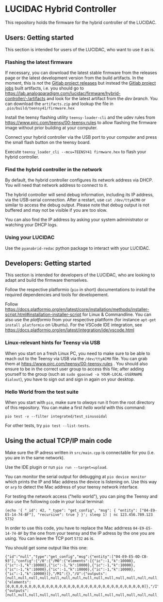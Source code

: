 # LUCIDAC Hybrid Controller

This repository holds the firmware for the hybrid controller of the LUCIDAC.

## Users: Getting started

This section is intended for users of the LUCIDAC,
who want to use it as is.

###  Flashing the latest firmware

If necessary, you can download the latest stable firmware from the releases page
or the latest development version from the build artifacts.
In the moment, this is *not* the [Gitlab project releases](https://lab.analogparadigm.com/lucidac/firmware/hybrid-controller/-/releases)
but instead the [Gitlab project jobs](https://lab.analogparadigm.com/lucidac/firmware/hybrid-controller/-/jobs) built
artifacts, i.e. you should go to https://lab.analogparadigm.com/lucidac/firmware/hybrid-controller/-/artifacts
and look for the latest artifact from the *dev branch*. You can download
the `artifacts.zip` and lookup the file in `.pio/build/teensy41/firmware.hex`

Install the teensy flashing utility `teensy-loader-cli`
and the udev rules from https://www.pjrc.com/teensy/00-teensy.rules
to allow flashing the firmware image without prior building at your computer.

Connect your hybrid controller via the USB port to your computer
and press the small flash button on the teensy board.

Execute `teensy_loader_cli --mcu=TEENSY41 firmware.hex` to flash your hybrid controller.

### Find the hybrid controller in the network

By default, the hybrid controller configures its network address via DHCP.
You will need that network address to connect to it.

The hybrid controller will send debug information, including its IP address,
via the USB-serial connection.
After a restart, use `cat /dev/ttyACM0` or similar to access the debug output.
Please note that debug output is not buffered and may not be visible if you are too slow.

You can also find the IP address by asking your system administrator
or watching your DHCP logs.

### Using your LUCIDAC

Use the `pyanabrid-redac` python package to interact with your LUCIDAC.

## Developers: Getting started

This section is intended for developers of the LUCIDAC,
who are looking to adapt and build the firmware themselves.

Follow the respective platformio (`pio` in short) documentations to install the required dependencies and tools for developement.

Follow https://docs.platformio.org/en/latest/core/installation/methods/installer-script.html#installation-installer-script
for Linux & Commandline. You can also use the *platformio*  from your respective plattform (for instance
`apt-get install platformio` on Ubuntu). For the VSCode IDE integration, see
https://docs.platformio.org/en/latest/integration/ide/vscode.html

### Linux-relevant hints for Teensy via USB
When you start on a fresh Linux PC, you need to make sure to be able to reach out to the Teensy via USB
via the `/dev/ttyACM0` file. You can grab them at https://www.pjrc.com/teensy/00-teensy.rules . You should
also ensure to be in the correct user group to access this file; after adding yourself to the group (such as
`sudo gpasswd -a YOUR-LOCAL-USERNAME dialout`), you have to sign out and sign in again on your desktop.

### Hello World from the test suite
When you start with `pio`, make sure to *always* run it from the root directory of this repository. You can make
a first *hello world* with this command:

```
pio test -v --filter integrated/test_sinusoidal
```

For other tests, try `pio test --list-tests`.

## Using the actual TCP/IP main code
Make sure the IP adress written in `src/main.cpp` is connectable for you (i.e. you are in
the same network).

Use the IDE plugin or run `pio run --target=upload`.

You can monitor the serial output for debugging at `pio device monitor` which prints the IP
and Mac address the device is listening on. Use this way or
`arp` to detect the Mac address of your teensy network interface.

For testing the network access ("hello world"), you can ping the Teensy and also use the following code in your local terminal:

```
(echo '{ "_id": 42, "_type": "get_config", "msg": { "entity": ["04-E9-E5-14-74-BF"], "recursive": true } }'; sleep 1) | nc 123.456.789.123 5732
```

In order to use this code, you have to replace the Mac addrress `04-E9-E5-14-74-BF` by the one from your teensy and the IP adress by the one you are using. You can leave the TCP port `5732` as is.

You should get some output like this one:

```
{"id":"null","type":"get_config","msg":{"entity":["04-E9-E5-0D-CB-93"],"config":{"/0":{"/M0":{"elements":[{"ic":-1,"k":10000},{"ic":-1,"k":10000},{"ic":-1,"k":10000},{"ic":-1,"k":10000},{"ic":-1,"k":10000},{"ic":-1,"k":10000},{"ic":-1,"k":10000},{"ic":-1,"k":10000}]},"/M1":{},"/U":{"outputs":[null,null,null,null,null,null,null,null,null,null,null,null,null,null,null,null,null,null,null,null,null,null,null,null,null,null,null,null,null,null,null,null]},"/C":{"elements":[0,0,0,0,0,0,0,0,0,0,0,0,0,0,0,0,0,0,0,0,0,0,0,0,0,0,0,0,0,0,0,0]},"/I":{"outputs":[null,null,null,null,null,null,null,null,null,null,null,null,null,null,null,null]}}}}}
```
